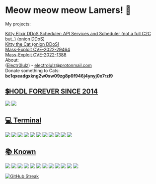 # Meow meow meow Lamers! 👋
My projects:<br> 

[Kitty Elixir DDoS Scheduler: API Services and Scheduler (not a full C2C but..) (onion DDoS)](https://github.com/electr0lulz/katty_web_scheduler)<br>
[Kitty the Cat (onion DDoS)](https://github.com/electr0lulz/madkatty)<br>
[Mass-Exploit CVE-2022-29464](https://github.com/electr0lulz/Mass-exploit-CVE-2022-29464)<br>
[Mass-Exploit CVE-2022-1388](https://github.com/electr0lulz/Mass-CVE-2022-1388)
<br>
About:<br>
([Electr0lulz](https://github.com/electr0lulz/)) - electrolulz@protonmail.com<br>
Donate something to Cats: <b>bc1qxeadgxkng2w0sw09zg8p6f946j4ynyj0x7rzl9</b>
##  [ 💲HODL FOREVER SINCE 2014 ](#-cryptocurrencies)
![](https://img.shields.io/badge/₿-BTC-informational?style=flat&logo=bitcoin&logoColor=white&color=6aa6f8)
![](https://img.shields.io/badge/₿-XMR-informational?style=flat&logo=monero&logoColor=white&color=6aa6f8)
##  [💻 Terminal](#-terminal-)
![](https://img.shields.io/badge/OS-Linux-informational?style=flat&logo=linux&logoColor=white&color=6aa6f8)
![](https://img.shields.io/badge/OS-Kali_Linux-informational?style=flat&logo=kalilinux&logoColor=white&color=6aa6f8)
![](https://img.shields.io/badge/OS-Windows-informational?style=flat&logo=windows&logoColor=white&color=6aa6f8)
![](https://img.shields.io/badge/OS-Freebsd-informational?style=flat&logo=freebsd&logoColor=white&color=6aa6f8)
![](https://img.shields.io/badge/Code-Python-informational?style=flat&logo=python&logoColor=white&color=6aa6f8)
![](https://img.shields.io/badge/Shell-Bash-informational?style=flat&logo=gnu-bash&logoColor=white&color=6aa6f8)
![](https://img.shields.io/badge/Code-Perl-informational?style=flat&logo=perl&logoColor=white&color=6aa6f8)
![](https://img.shields.io/badge/Code-Elixir-informational?style=flat&logo=elixir&logoColor=white&color=6aa6f8)
![](https://img.shields.io/badge/Code-Ruby-informational?style=flat&logo=ruby&logoColor=white&color=6aa6f8)
![](https://img.shields.io/badge/FW-RubyonRails-informational?style=flat&logo=rubyonrails&logoColor=white&color=6aa6f8)
![](https://img.shields.io/badge/FW-RubySinatra-informational?style=flat&logo=ruby&logoColor=white&color=6aa6f8)
##  [📚 Known](#-known)
![](https://img.shields.io/badge/Tools-PostgreSQL-informational?style=flat&logo=postgresql&logoColor=white&color=6aa6f8)
![](https://img.shields.io/badge/Tools-MySQL-informational?style=flat&logo=mysql&logoColor=white&color=6aa6f8)
![](https://img.shields.io/badge/WS-Apache-informational?style=flat&logo=apache&logoColor=white&color=6aa6f8)
![](https://img.shields.io/badge/WS-Nginx-informational?style=flat&logo=nginx&logoColor=white&color=6aa6f8)
![](https://img.shields.io/badge/AS-Tomcat-informational?style=flat&logo=java&logoColor=white&color=6aa6f8)
![](https://img.shields.io/badge/AS-Unicorn-informational?style=flat&logo=ruby&logoColor=white&color=6aa6f8)
![](https://img.shields.io/badge/FS-ZFS-informational?style=flat&logo=filesystem&logoColor=white&color=6aa6f8)
![](https://img.shields.io/badge/FS-VeritasFS-informational?style=flat&logo=symantec&logoColor=white&color=6aa6f8)
![](https://img.shields.io/badge/Editor-VS_Code-informational?style=flat&logo=visual-studio-code&logoColor=white&color=6aa6f8)
![](https://img.shields.io/badge/Editor-Atom-informational?style=flat&logo=atom&logoColor=white&color=6aa6f8)
![](https://img.shields.io/badge/Editor-VIM-informational?style=flat&logo=vim&logoColor=white&color=6aa6f8)
![](https://img.shields.io/badge/Editor-VS_Net-informational?style=flat&logo=visual-studio&logoColor=white&color=6aa6f8)

[![GitHub Streak](http://github-readme-streak-stats.herokuapp.com?user=electr0lulz&theme=dark&background=000000)](https://git.io/streak-stats)

